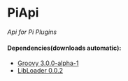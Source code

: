 # PiApi

*Api for Pi Plugins*

#### Dependencies(downloads automatic):
 - [Groovy 3.0.0-alpha-1](https://mvnrepository.com/artifact/org.codehaus.groovy/groovy-all/3.0.0-alpha-1)
 - [LibLoader 0.0.2](https://github.com/MPEServer/LibLoader)